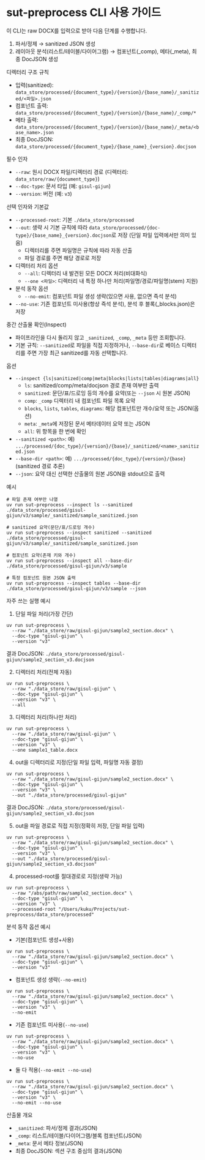# sut-preprocess CLI 사용 가이드

이 CLI는 raw DOCX를 입력으로 받아 다음 단계를 수행합니다.

1) 파서/정제 → sanitized JSON 생성
2) 레이아웃 분석(리스트/테이블/다이어그램) → 컴포넌트(_comp), 메타(_meta), 최종 DocJSON 생성

디렉터리 구조 규칙
- 입력(sanitized): `data_store/processed/{document_type}/{version}/{base_name}/_sanitized/<파일>.json`
- 컴포넌트 출력: `data_store/processed/{document_type}/{version}/{base_name}/_comp/*`
- 메타 출력: `data_store/processed/{document_type}/{version}/{base_name}/_meta/<base_name>.json`
- 최종 DocJSON: `data_store/processed/{document_type}/{base_name}_{version}.docjson`

필수 인자
- `--raw`: 원시 DOCX 파일/디렉터리 경로 (디렉터리: `data_store/raw/{document_type}`)
- `--doc-type`: 문서 타입 (예: `gisul-gijun`)
- `--version`: 버전 (예: `v3`)

선택 인자와 기본값
- `--processed-root`: 기본 `./data_store/processed`
- `--out`: 생략 시 기본 규칙에 따라 `data_store/processed/{doc-type}/{base_name}_{version}.docjson`로 저장 (단일 파일 입력에서만 의미 있음)
  - 디렉터리를 주면 파일명은 규칙에 따라 자동 산출
  - 파일 경로를 주면 해당 경로로 저장
- 디렉터리 처리 옵션
  - `--all`: 디렉터리 내 발견된 모든 DOCX 처리(비대화식)
  - `--one <파일>`: 디렉터리 내 특정 하나만 처리(파일명/경로/파일명(stem) 지원)
- 분석 동작 옵션
  - `--no-emit`: 컴포넌트 파일 생성 생략(있으면 사용, 없으면 즉석 분석)
- `--no-use`: 기존 컴포넌트 미사용(항상 즉석 분석), 분석 후 블록(_blocks.json)은 저장

중간 산출물 확인(Inspect)
- 파이프라인을 다시 돌리지 않고 `_sanitized`, `_comp`, `_meta` 등만 조회합니다.
- 기본 규칙: `--sanitized`로 파일을 직접 지정하거나, `--base-dir`로 베이스 디렉터리를 주면 가장 최근 sanitized를 자동 선택합니다.

옵션
- `--inspect {ls|sanitized|comp|meta|blocks|lists|tables|diagrams|all}`
  - `ls`: sanitized/comp/meta/docjson 경로 존재 여부만 출력
  - `sanitized`: 문단/표/드로잉 등의 개수를 요약(또는 `--json` 시 원본 JSON) 
  - `comp`: `_comp` 디렉터리 내 컴포넌트 파일 목록 요약
  - `blocks`, `lists`, `tables`, `diagrams`: 해당 컴포넌트만 개수/요약 또는 JSON(옵션)
  - `meta`: `_meta`에 저장된 문서 메타데이터 요약 또는 JSON
  - `all`: 위 항목을 한 번에 확인
- `--sanitized <path>`: 예) `.../processed/{doc_type}/{version}/{base}/_sanitized/<name>_sanitized.json`
- `--base-dir <path>`: 예) `.../processed/{doc_type}/{version}/{base}` (sanitized 경로 추론)
- `--json`: 요약 대신 선택한 산출물의 원본 JSON을 stdout으로 출력

예시
```
# 파일 존재 여부만 나열
uv run sut-preprocess --inspect ls --sanitized ./data_store/processed/gisul-gijun/v3/sample/_sanitized/sample_sanitized.json

# sanitized 요약(문단/표/드로잉 개수)
uv run sut-preprocess --inspect sanitized --sanitized ./data_store/processed/gisul-gijun/v3/sample/_sanitized/sample_sanitized.json

# 컴포넌트 요약(존재 키와 개수)
uv run sut-preprocess --inspect all --base-dir ./data_store/processed/gisul-gijun/v3/sample

# 특정 컴포넌트 원본 JSON 출력
uv run sut-preprocess --inspect tables --base-dir ./data_store/processed/gisul-gijun/v3/sample --json
```

자주 쓰는 실행 예시

1) 단일 파일 처리(가장 간단)
```
uv run sut-preprocess \
  --raw "./data_store/raw/gisul-gijun/sample2_section.docx" \
  --doc-type "gisul-gijun" \
  --version "v3"
```
결과 DocJSON: `./data_store/processed/gisul-gijun/sample2_section_v3.docjson`

2) 디렉터리 처리(전체 자동)
```
uv run sut-preprocess \
  --raw "./data_store/raw/gisul-gijun" \
  --doc-type "gisul-gijun" \
  --version "v3" \
  --all
```

3) 디렉터리 처리(하나만 처리)
```
uv run sut-preprocess \
  --raw "./data_store/raw/gisul-gijun" \
  --doc-type "gisul-gijun" \
  --version "v3" \
  --one sample1_table.docx
```

4) out을 디렉터리로 지정(단일 파일 입력, 파일명 자동 결정)
```
uv run sut-preprocess \
  --raw "./data_store/raw/gisul-gijun/sample2_section.docx" \
  --doc-type "gisul-gijun" \
  --version "v3" \
  --out "./data_store/processed/gisul-gijun"
```
결과 DocJSON: `./data_store/processed/gisul-gijun/sample2_section_v3.docjson`

5) out을 파일 경로로 직접 지정(정확히 저장, 단일 파일 입력)
```
uv run sut-preprocess \
  --raw "./data_store/raw/gisul-gijun/sample2_section.docx" \
  --doc-type "gisul-gijun" \
  --version "v3" \
  --out "./data_store/processed/gisul-gijun/sample2_section_v3.docjson"
```

4) processed-root를 절대경로로 지정(생략 가능)
```
uv run sut-preprocess \
  --raw "/abs/path/raw/sample2_section.docx" \
  --doc-type "gisul-gijun" \
  --version "v3" \
  --processed-root "/Users/kuku/Projects/sut-preprocess/data_store/processed"
```

분석 동작 옵션 예시

- 기본(컴포넌트 생성+사용)
```
uv run sut-preprocess \
  --raw "./data_store/raw/gisul-gijun/sample2_section.docx" \
  --doc-type "gisul-gijun" \
  --version "v3"
```

- 컴포넌트 생성 생략(`--no-emit`)
```
uv run sut-preprocess \
  --raw "./data_store/raw/gisul-gijun/sample2_section.docx" \
  --doc-type "gisul-gijun" \
  --version "v3" \
  --no-emit
```

- 기존 컴포넌트 미사용(`--no-use`)
```
uv run sut-preprocess \
  --raw "./data_store/raw/gisul-gijun/sample2_section.docx" \
  --doc-type "gisul-gijun" \
  --version "v3" \
  --no-use
```

- 둘 다 적용(`--no-emit --no-use`)
```
uv run sut-preprocess \
  --raw "./data_store/raw/gisul-gijun/sample2_section.docx" \
  --doc-type "gisul-gijun" \
  --version "v3" \
  --no-emit --no-use
```

산출물 개요
- `_sanitized`: 파서/정제 결과(JSON)
- `_comp`: 리스트/테이블/다이어그램/블록 컴포넌트(JSON)
- `_meta`: 문서 메타 정보(JSON)
- 최종 DocJSON: 섹션 구조 중심의 결과(JSON)
